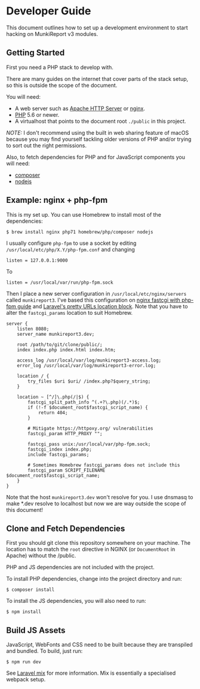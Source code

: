 Developer Guide
===============

This document outlines how to set up a development environment to start hacking on MunkiReport v3 modules.

Getting Started
---------------

First you need a PHP stack to develop with.

There are many guides on the internet that cover parts of the stack setup, so this is outside the scope of the document.

You will need:

- A web server such as [Apache HTTP Server](http://httpd.apache.org/) or [nginx](https://www.nginx.com/).
- [PHP](http://www.php.net/) 5.6 or newer.
- A virtualhost that points to the document root `./public` in this project.

*NOTE:* I don't recommend using the built in web sharing feature of macOS because you may find yourself
tackling older versions of PHP and/or trying to sort out the right permissions.

Also, to fetch dependencies for PHP and for JavaScript components you will need:

- [composer](https://getcomposer.org/)
- [nodejs](https://nodejs.org)

Example: nginx + php-fpm
------------------------

This is my set up. You can use Homebrew to install most of the dependencies:

    $ brew install nginx php71 homebrew/php/composer nodejs
    
I usually configure `php-fpm` to use a socket by editing `/usr/local/etc/php/X.Y/php-fpm.conf` and changing

    listen = 127.0.0.1:9000
    
To

    listen = /usr/local/var/run/php-fpm.sock
    
    
Then I place a new server configuration in `/usr/local/etc/nginx/servers` called `munkireport3`.
I've based this configuration on [nginx fastcgi with php-fpm guide](https://www.nginx.com/resources/wiki/start/topics/examples/phpfcgi/)
and [Laravel's pretty URLs location block](https://laravel.com/docs/5.4#pretty-urls).
Note that you have to alter the `fastcgi_params` location to suit Homebrew.

    server {
        listen 8080;
        server_name munkireport3.dev;
        
        root /path/to/git/clone/public/;
        index index.php index.html index.htm;
        
        access_log /usr/local/var/log/munkireport3-access.log;
        error_log /usr/local/var/log/munkireport3-error.log;
    
        location / {
            try_files $uri $uri/ /index.php?$query_string;
        }
        
        location ~ [^/]\.php(/|$) {
            fastcgi_split_path_info ^(.+?\.php)(/.*)$;
            if (!-f $document_root$fastcgi_script_name) {
                return 404;
            }
        
            # Mitigate https://httpoxy.org/ vulnerabilities
            fastcgi_param HTTP_PROXY "";
        
            fastcgi_pass unix:/usr/local/var/php-fpm.sock;
            fastcgi_index index.php;
            include fastcgi_params;
            
            # Sometimes Homebrew fastcgi_params does not include this
            fastcgi_param SCRIPT_FILENAME $document_root$fastcgi_script_name;
        }
    }
    
Note that the host `munkireport3.dev` won't resolve for you. I use dnsmasq to make *.dev resolve to localhost but now
we are way outside the scope of this document!

Clone and Fetch Dependencies
----------------------------

First you should git clone this repository somewhere on your machine.
The location has to match the `root` directive in NGINX (or `DocumentRoot` in Apache) without the /public.

PHP and JS dependencies are not included with the project.

To install PHP dependencies, change into the project directory and run:

    $ composer install
    
To install the JS dependencies, you will also need to run:

    $ npm install
    
Build JS Assets
---------------

JavaScript, WebFonts and CSS need to be built because they are transpiled and bundled.
To build, just run:

    $ npm run dev
    
See [Laravel mix](https://laravel.com/docs/5.4/mix) for more information. Mix is essentially a specialised webpack setup.


